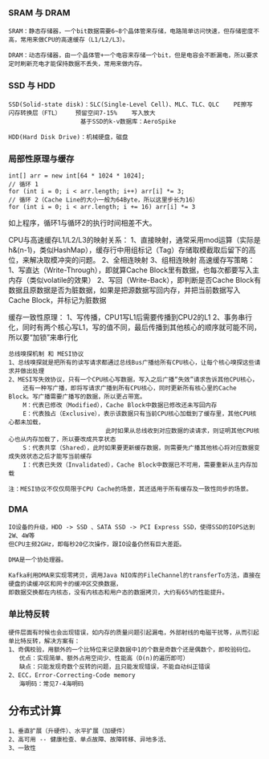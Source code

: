 
### SRAM 与 DRAM

    SRAM：静态存储器，一个bit数据需要6~8个晶体管来存储，电路简单访问快速，但存储密度不高，常用来做CPU的高速缓存（L1/L2/L3）。
    
    DRAM：动态存储器，由一个晶体管+一个电容来存储一个bit，但是电容会不断漏电，所以要求定时刷新充电才能保持数据不丢失，常用来做内存。
    
### SSD 与 HDD

    SSD(Solid-state disk)：SLC(Single-Level Cell)、MLC、TLC、QLC    PE擦写    闪存转换层（FTL）    预留空间7-15%    写入放大   
                        基于SSD的k-v数据库：AeroSpike
    
    HDD(Hard Disk Drive)：机械硬盘，磁盘

### 局部性原理与缓存
```
int[] arr = new int[64 * 1024 * 1024];
// 循环 1
for (int i = 0; i < arr.length; i++) arr[i] *= 3;
// 循环 2（Cache Line的大小一般为64Byte，所以这里步长为16）
for (int i = 0; i < arr.length; i += 16) arr[i] *= 3
```
如上程序，循环1与循环2的执行时间相差不大。
    
CPU与高速缓存L1/L2/L3的映射关系：
    1、直接映射，通常采用mod运算（实际是h&(n-1)，类似HashMap），缓存行中用组标记（Tag）存储取模截取后留下的高位，来解决取模冲突的问题。
    2、全相连映射
    3、组相连映射
高速缓存写策略：
    1、写直达（Write-Through），即就算Cache Block里有数据，也每次都要写入主内存（类似volatile的效果）
    2、写回（Write-Back），即判断是否Cache Block有数据且原数据是否为脏数据，如果是把源数据写回内存，并把当前数据写入Cache Block，并标记为脏数据
    
缓存一致性原理：
    1、写传播，CPU1写L1后需要传播到CPU2的L1
    2、事务串行化，同时有两个核心写L1，写的值不同，最后传播到其他核心的顺序就可能不同，所以要“加锁”来串行化
    
    总线嗅探机制 和 MESI协议
    1、总线嗅探就是把所有的读写请求都通过总线Bus广播给所有CPU核心，让每个核心嗅探这些请求并做出处理
    2、MESI写失效协议，只有一个CPU核心写数据，写入之后广播“失效”请求告诉其他CPU核心，
        还有一种写广播，即将写请求广播到所有CPU核心，同时更新所有核心里的Cache Block。写广播需要广播写的数据，所以更占带宽。
        M：代表已修改（Modified），Cache Block中数据已修改还未写回内存
        E：代表独占（Exclusive），表示该数据只有当前CPU核心加载到了缓存里，其他CPU核心都未加载，
                               此时如果从总线收到对应数据的读请求，则证明其他CPU核心也从内存加载了，所以要改成共享状态
        S：代表共享（Shared），此时如果要更新缓存数据，则需要先广播其他核心将对应数据变成失效状态之后才能写当前缓存
        I：代表已失效（Invalidated），Cache Block中数据已不可用，需要重新从主内存加载
    
    注：MESI协议不仅仅局限于CPU Cache的场景，其还适用于所有缓存及一致性同步的场景。
      
        
### DMA
    IO设备的升级，HDD -> SSD 、SATA SSD -> PCI Express SSD，使得SSD的IOPS达到2W、4W等
    但CPU主频2GHz，即每秒20亿次操作，跟IO设备仍然有巨大差距。
    
    DMA是一个协处理器。
    
    Kafka利用DMA来实现零拷贝，调用Java NIO库的FileChannel的transferTo方法，直接在硬盘的读缓冲区和网卡的缓冲区交换数据，
    即数据交换都在内核态，没有内核态和用户态的数据拷贝，大约有65%的性能提升。
    
### 单比特反转
    硬件层面有时候也会出现错误，如内存的质量问题引起漏电，外部射线的电磁干扰等，从而引起单比特反转，解决方案有：
    1、奇偶校验，用额外的一个比特位来记录数据中1的个数是奇数个还是偶数个，即校验码位。
       优点：实现简单、额外占用空间少、性能高（O(n)的遍历即可）
       缺点：只能发现奇数个反转的问题，且只能发现错误，不能自动纠正错误
    2、ECC，Error-Correcting-Code memory
       海明码：常见7-4海明码
       
## 分布式计算
    1、垂直扩展（升硬件）、水平扩展（加硬件）
    2、高可用 -- 健康检查、单点故障、故障转移、异地多活、
    3、一致性